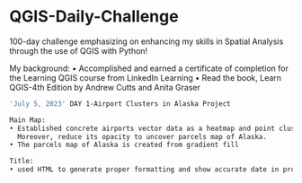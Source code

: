 # QGIS-Daily-Challenge
100-day challenge emphasizing on enhancing my skills in Spatial Analysis through the use of QGIS with Python!

My background:
• Accomplished and earned a certificate of completion for the Learning QGIS course from LinkedIn Learning
• Read the book, Learn QGIS-4th Edition by Andrew Cutts and Anita Graser

```bash
'July 5, 2023' DAY 1-Airport Clusters in Alaska Project

Main Map:
• Established concrete airports vector data as a heatmap and point cluster.
  Moreover, reduce its opacity to uncover parcels map of Alaska.
• The parcels map of Alaska is created from gradient fill

Title:
• used HTML to generate proper formatting and show accurate date in profile
```
